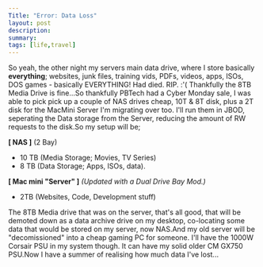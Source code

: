 ```yaml
---
Title: "Error: Data Loss"
layout: post
description: 
summary: 
tags: [life,travel]
---
```


So yeah, the other night my servers main data drive, where I store basically **everything**; websites, junk files, training vids, PDFs, videos, 
apps, ISOs, DOS games - basically EVERYTHING! Had died. RIP. :'(
Thankfully the 8TB Media Drive is fine...So thankfully PBTech had a Cyber Monday sale, I was able to pick pick up a couple of NAS drives cheap, 10T & 8T disk, plus a 2T disk for the MacMini Server I'm migrating over too. I'll run them in JBOD, seperating the Data storage from the Server, reducing the amount of RW requests to the disk.So my setup will be;

**[ NAS ]** (2 Bay)

- 10 TB (Media Storage; Movies, TV Series)
- 8 TB (Data Storage; Apps, ISOs, data).

**[ Mac mini "Server" ]**
_(Updated with a Dual Drive Bay Mod.)_
- 2TB (Websites, Code, Development stuff)

The 8TB Media drive that was on the server, that's all good, that will be demoted down as a data archive drive on my desktop, co-locating some data that would be stored on my server, now NAS.And my old server will be "decomissioned" into a cheap gaming PC for someone. I'll have the 1000W Corsair PSU in my system though. It can have my solid older CM GX750 PSU.Now I have a summer of realising how much data I've lost...
